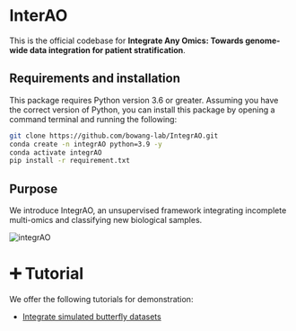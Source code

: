 # InterAO
This is the official codebase for **Integrate Any Omics: Towards genome-wide data integration for patient stratification**.


## Requirements and installation
This package requires Python version 3.6 or greater. Assuming you have the correct version of Python, you can install this package by opening a command terminal and running the following:
```bash
git clone https://github.com/bowang-lab/IntegrAO.git
conda create -n integrAO python=3.9 -y
conda activate integrAO
pip install -r requirement.txt
```

## Purpose
We introduce IntegrAO, an unsupervised framework integrating incomplete multi-omics and classifying new biological samples. 

![integrAO](https://github.com/bowang-lab/IntegrAO/blob/main/figures/overview.png)

# :heavy_plus_sign: Tutorial

We offer the following tutorials for demonstration:

* [Integrate simulated butterfly datasets]()


